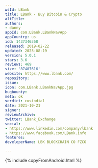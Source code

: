```yaml
---
wsId: LBank
title: LBank - Buy Bitcoin & Crypto
altTitle: 
authors:
- danny
appId: com.LBank.LBankNavApp
appCountry: us
idd: 1437346368
released: 2019-02-22
updated: 2023-08-19
version: 5.0.1
stars: 3.6
reviews: 469
size: '87407616'
website: https://www.lbank.com/
repository: 
issue: 
icon: com.LBank.LBankNavApp.jpg
bugbounty: 
meta: ok
verdict: custodial
date: 2021-10-21
signer: 
reviewArchive: 
twitter: LBank_Exchange
social:
- https://www.linkedin.com/company/lbank
- https://www.facebook.com/LBank.info
features: 
developerName: LBK BLOCKCHAIN CO FZCO

---
```


{% include copyFromAndroid.html %}
